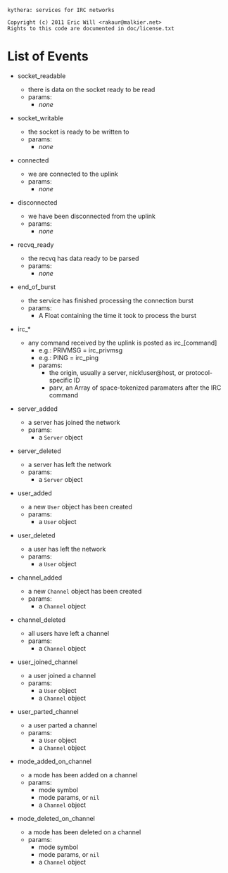     kythera: services for IRC networks

    Copyright (c) 2011 Eric Will <rakaur@malkier.net>
    Rights to this code are documented in doc/license.txt

List of Events
==============

  * socket_readable
    * there is data on the socket ready to be read
    * params:
      * _none_

  * socket_writable
    * the socket is ready to be written to
    * params:
      * _none_

  * connected
    * we are connected to the uplink
    * params:
      * _none_

  * disconnected
    * we have been disconnected from the uplink
    * params:
      * _none_

  * recvq_ready
    * the recvq has data ready to be parsed
    * params:
      * _none_

  * end\_of\_burst
    * the service has finished processing the connection burst
    * params:
      * A Float containing the time it took to process the burst

  * irc\_*
    * any command received by the uplink is posted as irc\_[command]
      * e.g.: PRIVMSG = irc_privmsg
      * e.g.: PING = irc_ping
      * params:
        * the origin, usually a server, nick!user@host, or protocol-specific ID
        * parv, an Array of space-tokenized paramaters after the IRC command

  * server_added
    * a server has joined the network
    * params:
      * a `Server` object

  * server_deleted
    * a server has left the network
    * params:
      * a `Server` object

  * user_added
    * a new `User` object has been created
    * params:
      * a `User` object

  * user_deleted
    * a user has left the network
    * params:
      * a `User` object

  * channel_added
    * a new `Channel` object has been created
    * params:
      * a `Channel` object

  * channel_deleted
    * all users have left a channel
    * params:
      * a `Channel` object

  * user\_joined\_channel
    * a user joined a channel
    * params:
      * a `User` object
      * a `Channel` object

  * user\_parted\_channel
    * a user parted a channel
    * params:
      * a `User` object
      * a `Channel` object

  * mode\_added\_on\_channel
    * a mode has been added on a channel
    * params:
      * mode symbol
      * mode params, or `nil`
      * a `Channel` object

  * mode\_deleted\_on\_channel
    * a mode has been deleted on a channel
    * params:
      * mode symbol
      * mode params, or `nil`
      * a `Channel` object
